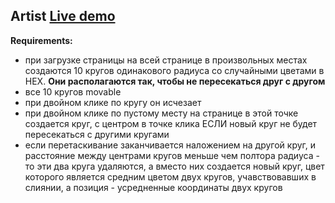 ## Artist [Live demo](https://jsbin.com/dimejoxilu/1/edit?output)
**Requirements:**
- при загрузке страницы на всей странице в произвольных местах создаются 10 кругов одинакового радиуса со случайными цветами в HEX. **Они располагаются так, чтобы не пересекаться друг с другом**
- все 10 кругов movable
- при двойном клике по кругу он исчезает
- при двойном клике по пустому месту на странице в этой точке создается круг, с центром в точке клика ЕСЛИ новый круг не будет пересекаться с другими кругами
- если перетаскивание заканчивается наложением на другой круг, и расстояние между центрами кругов меньше чем полтора радиуса - то эти два круга удаляются, а вместо них создается новый круг, цвет которого является средним цветом двух кругов, учавствовавших в слиянии, а позиция - усредненные координаты двух кругов

